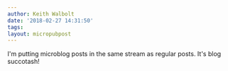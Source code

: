 ```yaml
---
author: Keith Walbolt
date: '2018-02-27 14:31:50'
tags:
layout: micropubpost
---
```


I'm putting microblog posts in the same stream as regular posts. It's blog succotash!
